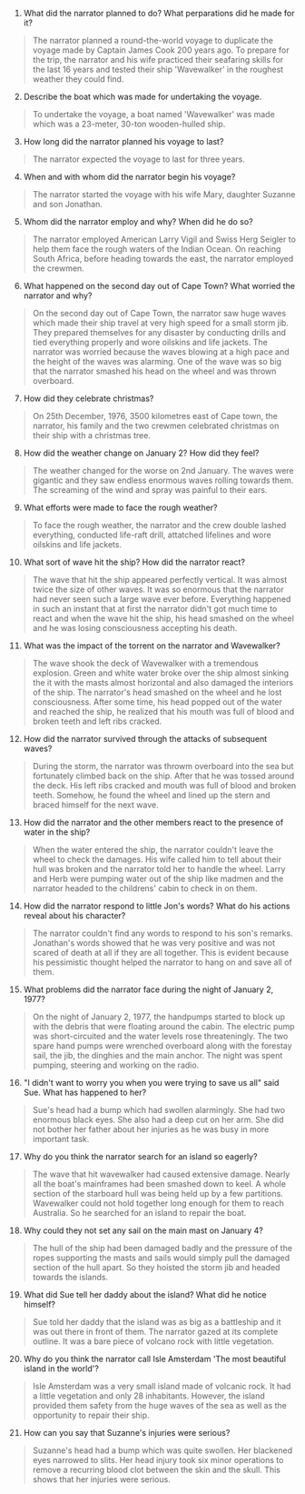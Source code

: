 1. What did the narrator planned to do? What perparations did he made for it? 
> The narrator planned a round-the-world voyage to duplicate the voyage made by Captain James Cook 200 years ago.
    To prepare for the trip, the narrator and his wife practiced their seafaring skills for the last 16 years and tested their ship 'Wavewalker' in the roughest weather they could find. 

2. Describe the boat which was made for undertaking the voyage. 
> To undertake the voyage, a boat named 'Wavewalker' was made which was a 23-meter, 30-ton wooden-hulled ship. 

3. How long did the narrator planned his voyage to last? 
> The narrator expected the voyage to last for three years.

4. When and with whom did the narrator begin his voyage? 
> The narrator started the voyage with his wife Mary, daughter Suzanne and son Jonathan. 

5. Whom did the narrator employ and why? When did he do so? 
> The narrator employed American Larry Vigil and Swiss Herg Seigler to help them face the rough waters of the Indian Ocean.
    On reaching South Africa, before heading towards the east, the narrator employed the crewmen.

6. What happened on the second day out of Cape Town? What worried the narrator and why? 
> On the second day out of Cape Town, the narrator saw huge waves which made their ship travel at very high speed for a small storm jib. They prepared themselves for any disaster by conducting drills and tied everything properly and wore oilskins and life jackets. 
    The narrator was worried because the waves blowing at a high pace and the height of the waves was alarming. One of the wave was so big that the narrator smashed his head on the wheel and was thrown overboard.

7. How did they celebrate christmas? 
> On 25th December, 1976, 3500 kilometres east of Cape town, the narrator, his family and the two crewmen celebrated christmas on their ship with a christmas tree. 

8. How did the weather change on January 2? How did they feel? 
> The weather changed for the worse on 2nd January. The waves were gigantic and they saw endless enormous waves rolling towards them. 
    The screaming of the wind and spray was painful to their ears.

9. What efforts were made to face the rough weather? 
> To face the rough weather, the narrator and the crew double lashed everything, conducted life-raft drill, attatched lifelines and wore oilskins and life jackets.

10. What sort of wave hit the ship? How did the narrator react?
> The wave that hit the ship appeared perfectly vertical. It was almost twice the size of other waves. It was so enormous that the narrator had never seen such a large wave ever before. 
    Everything happened in such an instant that at first the narrator didn't got much time to react and when the wave hit the ship, his head smashed on the wheel and he was losing consciousness accepting his death. 

11. What was the impact of the torrent on the narrator and Wavewalker? 
> The wave shook the deck of Wavewalker with a tremendous explosion. Green and white water broke over the ship almost sinking the it with the masts almost horizontal and also damaged the interiors of the ship. The narrator's head smashed on the wheel and he lost consciousness. After some time, his head popped out of the water and reached the ship, he realized that his mouth was full of blood and broken teeth and left ribs cracked. 

12. How did the narrator survived through the attacks of subsequent waves?
> During the storm, the narrator was throwm overboard into the sea but fortunately climbed back on the ship. After that he was tossed around the deck. His left ribs cracked and mouth was full of blood and broken teeth. Somehow, he found the wheel and lined up the stern and braced himself for the next wave. 

13. How did the narrator and the other members react to the presence of water in the ship? 
> When the water entered the ship, the narrator couldn't leave the wheel to check the damages. His wife called him to tell about their hull was broken and the narrator told her to handle the wheel. Larry and Herb were pumping water out of the ship like madmen and the narrator headed to the childrens' cabin to check in on them. 

14. How did the narrator respond to little Jon's words? What do his actions reveal about his character? 
> The narrator couldn't find any words to respond to his son's remarks.
    Jonathan's words showed that he was very positive and was not scared of death at all if they are all together. This is evident because his pessimistic thought helped the narrator to hang on and save all of them. 

15. What problems did the narrator face during the night of January 2, 1977? 
> On the night of January 2, 1977, the handpumps started to block up with the debris that were floating around the cabin. The electric pump was short-circuited and the water levels rose threateningly. The two spare hand pumps were wrenched overboard along with the forestay sail, the jib, the dinghies and the main anchor. The night was spent pumping, steering and working on the radio. 

16. "I didn't want to worry you when you were trying to save us all" said Sue. What has happened to her? 
> Sue's head had a bump which had swollen alarmingly. She had two enormous black eyes. She also had a deep cut on her arm. She did not bother her father about her injuries as he was busy in more important task. 

17. Why do you think the narrator search for an island so eagerly? 
> The wave that hit wavewalker had caused extensive damage. Nearly all the boat's mainframes had been smashed down to keel. A whole section of the starboard hull was being held up by a few partitions. Wavewalker could not hold together long enough for them to reach Australia. So he searched for an island to repair the boat. 

18. Why could they not set any sail on the main mast on January 4? 
> The hull of the ship had been damaged badly and the pressure of the ropes supporting the masts and sails would simply pull the damaged section of the hull apart. So they hoisted the storm jib and headed towards the islands. 

19. What did Sue tell her daddy about the island? What did he notice himself? 
> Sue told her daddy that the island was as big as a battleship and it was out there in front of them. The narrator gazed at its complete outline. It was a bare piece of volcano rock with little vegetation.

20. Why do you think the narrator call Isle Amsterdam 'The most beautiful island in the world'? 
> Isle Amsterdam was a very small island made of volcanic rock. It had a little vegetation and only 28 inhabitants. However, the island provided them safety from the huge waves of the sea as well as the opportunity to repair their ship. 

21. How can you say that Suzanne's injuries were serious? 
> Suzanne's head had a bump which was quite swollen. Her blackened eyes narrowed to slits. Her head injury took six minor operations to remove a recurring blood clot between the skin and the skull. This shows that her injuries were serious. 
